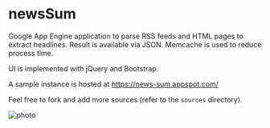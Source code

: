 # newsSum

Google App Engine application to parse RSS feeds and HTML pages to extract
headlines.  Result is available via JSON. Memcache is used to reduce process
time.

UI is implemented with jQuery and Bootstrap.

A sample instance is hosted at https://news-sum.appspot.com/

Feel free to fork and add more sources (refer to the `sources` directory).

![photo](https://3.bp.blogspot.com/-algeXrYnjO0/WHMo9xn8BgI/AAAAAAAAHss/mnPIJYXLkJQjGyQW4CDdlDWmSm5P4igrwCLcB/s1600/face%2Brecognition.png "photo")
